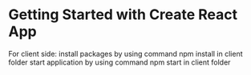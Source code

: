 # Getting Started with Create React App

For client side:
install packages by using command npm install in client folder
start application by using command npm start in client folder
